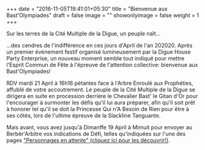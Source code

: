 +++
date = "2016-11-05T19:41:01+05:30"
title = "Bienvenue aux Bast'Olympiades"
draft = false
image = ""
showonlyimage = false
weight = 1
+++


Sur les terres de la Cité Multiple de la Digue,
un peuple naît...
<!--more-->
...des cendres de l'indifférence en ces jours d'April de l'an 202020.
Après un premier évènement festif organisé lumineusement par la Digue House Party Enterprise,
un nouveau moment semble tout indiqué pour mettre l'Esprit Commun de Fête à l'épreuve de l'attention collective:
bienvenue aux Bast'Olympiades!

RDV mardi 21 April à 16h16 pétantes face à l'Arbre Enroulé aux Prophéties,
affublé de votre accoutrement.
Le peuple de la Cité Multiple de la Digue se dirigera en suite en procession derrière le Chevalier Bast' le Gitan d'Or pour l'encourager à surmonter les défis qu'il lui aura préparer,
afin qu'il soit prêt à honorer tel qu'il se doit la Princesse Qui n'A Besoin de Rien pour être à ses côtés, lors de l'ultime épreuve de la Slackline Tanguante.

Mais avant, vous avez jusqu'à Dimanffe 19 April à Mimuit pour envoyer au Berbèr'Arbitre vos indications de Défi, telles qu'indiquées sur l'une des pages ["Personnages en attente" (cliquez ici pour les découvrir!)](https://hardcore-haibt-d3c1a2.netlify.app/defis/).


